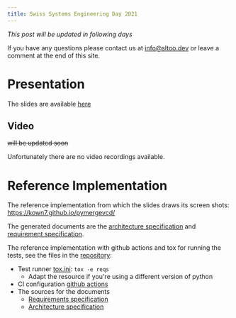 ```yaml
---
title: Swiss Systems Engineering Day 2021
---
```


*This post will be updated in following days*


If you have any questions please contact us at <info@sltoo.dev> or leave a
comment at the end of this site.

# Presentation

The slides are available [here](../../../assets/rmtoo-Traceability.pdf)

## Video

~~will be updated soon~~

Unfortunately there are no video recordings available.

# Reference Implementation

The reference implementation from which the slides draws its screen 
shots: <https://kown7.github.io/pymergevcd/>

The generated documents are the
[architecture specification](https://kown7.github.io/pymergevcd/#architecture)
and 
[requirement specification](https://kown7.github.io/pymergevcd/#requirements).


The reference implementation with github actions and tox for 
running the tests, see the files in the [repository](https://github.com/kown7/pymergevcd):

* Test runner [tox.ini](https://github.com/kown7/pymergevcd/blob/master/tox.ini): `tox -e reqs`
    * Adapt the resource if you're using a different version of python
* CI configuration [github actions](https://github.com/kown7/pymergevcd/blob/master/.github/workflows/main.yml)
* The sources for the documents
    * [Requirements specification](https://github.com/kown7/pymergevcd/tree/master/docs/arch)
    * [Architecture specification](https://github.com/kown7/pymergevcd/tree/master/docs/requirements)


